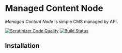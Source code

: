 Managed Content Node 
====================

*Managed Content Node* is simple CMS managed by API.

[![Scrutinizer Code Quality](https://scrutinizer-ci.com/g/krasun/managed-content-node/badges/quality-score.png?b=master)](https://scrutinizer-ci.com/g/krasun/managed-content-node/?branch=master)
[![Build Status](https://scrutinizer-ci.com/g/krasun/managed-content-node/badges/build.png?b=master)](https://scrutinizer-ci.com/g/krasun/managed-content-node/build-status/master)

Installation 
------------